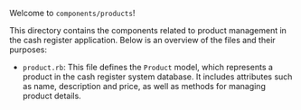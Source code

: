 Welcome to `components/products`!

This directory contains the components related to product management in the cash register application. Below is an overview of the files and their purposes:

- `product.rb`: This file defines the `Product` model, which represents a product in the cash register system database. It includes attributes such as name, description and price, as well as methods for managing product details.
